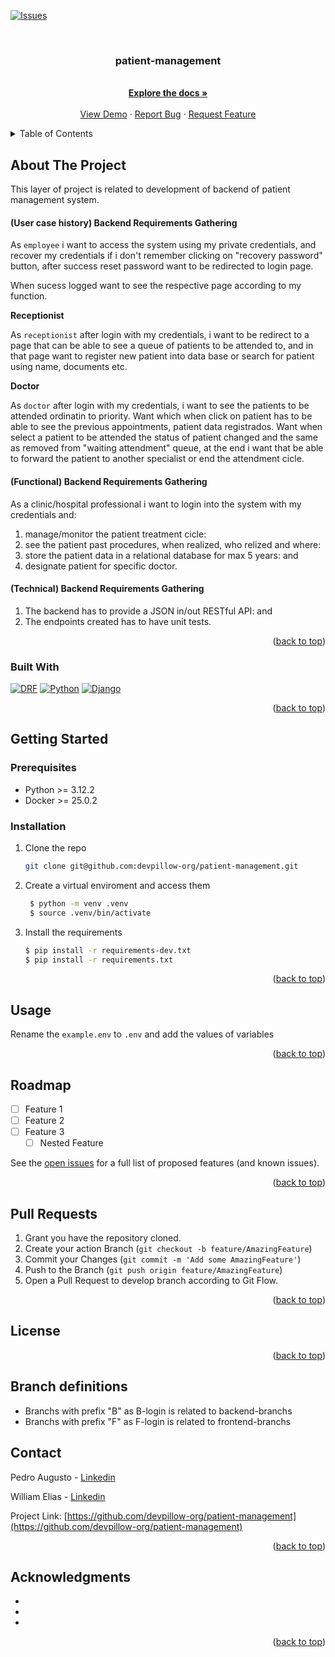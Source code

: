 <!-- Improved compatibility of back to top link: See: https://github.com/othneildrew/Best-README-Template/pull/73 -->
<a name="readme-top"></a>

[![Issues][issues-shield]][issues-url]

<!-- PROJECT LOGO -->
<br />
<div align="center">
  <a href="https://github.com/devpillow-org/patient-management">
    <!-- <img src="images/logo.png" alt="Logo" width="80" height="80"> -->
  </a>

<h3 align="center">patient-management</h3>


  <p align="center">
    <br />
    <a href="https://github.com/devpillow-org/patient-management"><strong>Explore the docs »</strong></a>
    <br />
    <br />
    <a href="https://github.com/devpillow-org/patient-management">View Demo</a>
    ·
    <a href="https://github.com/devpillow-org/patient-management/issues">Report Bug</a>
    ·
    <a href="https://github.com/devpillow-org/patient-management/issues">Request Feature</a>
  </p>
</div>



<!-- TABLE OF CONTENTS -->
<details>
  <summary>Table of Contents</summary>
  <ol>
    <li>
      <a href="#about-the-project">About The Project</a>
      <ul>
        <li><a href="#built-with">Built With</a></li>
      </ul>
    </li>
    <li>
      <a href="#getting-started">Getting Started</a>
      <ul>
        <li><a href="#prerequisites">Prerequisites</a></li>
        <li><a href="#installation">Installation</a></li>
      </ul>
    </li>
    <li><a href="#usage">Usage</a></li>
    <li><a href="#roadmap">Roadmap</a></li>
    <li><a href="#pull-requests">Pull Request</a></li>
    <li><a href="#license">License</a></li>
    <li><a href="#contact">Contact</a></li>
    <li><a href="#acknowledgments">Acknowledgments</a></li>
  </ol>
</details>



<!-- ABOUT THE PROJECT -->
## About The Project
This layer of project is related to development of backend of patient management system.


#### (User case history) Backend Requirements Gathering

As `employee` i want to access the system using my private credentials, and recover my credentials if i don't remember clicking on "recovery password" button, after success reset password want to be redirected to login page.

When sucess logged want to see the respective page according to my function.


**Receptionist**

As `receptionist` after login with my credentials, i want to be redirect to a page that can be able to see a queue of patients to be attended to, and in that page want to register new patient into data base or search for patient using name, documents etc.


**Doctor**

As `doctor` after login with my credentials, i want to see the patients to be attended ordinatin to priority. Want which when click on patient has to be able to see the previous appointments, patient data registrados. Want when select a patient to be attended the status of patient changed and the same as removed from "waiting attendment" queue, at the end i want that be able to forward the patient to another specialist or end the attendment cicle.


#### (Functional) Backend Requirements Gathering

As a clinic/hospital professional i want to login into the system with my credentials and:
1. manage/monitor the patient treatment cicle:
2. see the patient past procedures, when realized, who relized and where:
3. store the patient data in a relational database for max 5 years: and
4. designate patient for specific doctor.

#### (Technical) Backend Requirements Gathering
1. The backend has to provide a JSON in/out RESTful API: and
2. The endpoints created has to have unit tests.

<p align="right">(<a href="#readme-top">back to top</a>)</p>



### Built With

[![DRF][Django REST framework]][DRF-url] [![Python][Python.py]][Python-url] [![Django][Django]][Django-url]


<p align="right">(<a href="#readme-top">back to top</a>)</p>



<!-- GETTING STARTED -->
## Getting Started



### Prerequisites

* Python >= 3.12.2
* Docker >= 25.0.2

### Installation

1. Clone the repo
   ```sh
   git clone git@github.com:devpillow-org/patient-management.git
   ```
2. Create a virtual enviroment and access them
   ```sh
    $ python -m venv .venv
    $ source .venv/bin/activate
   ```
3. Install the requirements
   ```sh
   $ pip install -r requirements-dev.txt
   $ pip install -r requirements.txt
   ```


<p align="right">(<a href="#readme-top">back to top</a>)</p>



<!-- USAGE EXAMPLES -->
## Usage

Rename the `example.env` to `.env` and add the values of variables



<p align="right">(<a href="#readme-top">back to top</a>)</p>



<!-- ROADMAP -->
## Roadmap

- [ ] Feature 1
- [ ] Feature 2
- [ ] Feature 3
    - [ ] Nested Feature

See the [open issues](https://github.com/devpillow-org/patient-management/issues) for a full list of proposed features (and known issues).

<p align="right">(<a href="#readme-top">back to top</a>)</p>



<!-- CONTRIBUTING -->
## Pull Requests

1. Grant you have the repository cloned.
2. Create your action Branch (`git checkout -b feature/AmazingFeature`)
3. Commit your Changes (`git commit -m 'Add some AmazingFeature'`)
4. Push to the Branch (`git push origin feature/AmazingFeature`)
5. Open a Pull Request to develop branch according to Git Flow.

<p align="right">(<a href="#readme-top">back to top</a>)</p>



<!-- LICENSE -->
## License



<p align="right">(<a href="#readme-top">back to top</a>)</p>


## Branch definitions

- Branchs with prefix "B" as B-login is related to backend-branchs
- Branchs with prefix "F" as F-login is related to frontend-branchs



<!-- CONTACT -->
## Contact

Pedro Augusto - [Linkedin](https://www.linkedin.com/in/pedro-augusto-b445b019b/)

William Elias - [Linkedin](https://www.linkedin.com/in/william-a-101694102/)

Project Link: [https://github.com/devpillow-org/patient-management](https://github.com/devpillow-org/patient-management)

<p align="right">(<a href="#readme-top">back to top</a>)</p>



<!-- ACKNOWLEDGMENTS -->
## Acknowledgments

* []()
* []()
* []()

<p align="right">(<a href="#readme-top">back to top</a>)</p>



<!-- MARKDOWN LINKS & IMAGES -->
<!-- https://www.markdownguide.org/basic-syntax/#reference-style-links -->
[Django REST framework]: https://img.shields.io/badge/DJANGO-REST-ff1709?style=for-the-badge&logo=django&logoColor=white&color=ff1709&labelColor=gray
[DRF-url]: https://www.django-rest-framework.org/

[Python.py]: https://img.shields.io/badge/python-3670A0?style=for-the-badge&logo=python&logoColor=white&color=4FC08D&labelColor=gray
[Python-url]: https://www.python.org/

[Django]: https://img.shields.io/badge/django-%23092E20.svg?style=for-the-badge&logo=django&logoColor=white&labelColor=gray
[Django-url]: https://www.djangoproject.com/


[issues-shield]: https://img.shields.io/github/issues/devpillow-org/patient-management?style=for-the-badge
[issues-url]: https://github.com/devpillow-org/patient-management/issues